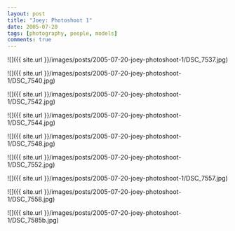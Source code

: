 ```yaml
---
layout: post
title: "Joey: Photoshoot 1"
date: 2005-07-20
tags: [photography, people, models]
comments: true
---
```

![]({{ site.url }}/images/posts/2005-07-20-joey-photoshoot-1/DSC_7537.jpg)

![]({{ site.url }}/images/posts/2005-07-20-joey-photoshoot-1/DSC_7540.jpg)

![]({{ site.url }}/images/posts/2005-07-20-joey-photoshoot-1/DSC_7542.jpg)

![]({{ site.url }}/images/posts/2005-07-20-joey-photoshoot-1/DSC_7544.jpg)

![]({{ site.url }}/images/posts/2005-07-20-joey-photoshoot-1/DSC_7548.jpg)

![]({{ site.url }}/images/posts/2005-07-20-joey-photoshoot-1/DSC_7552.jpg)

![]({{ site.url }}/images/posts/2005-07-20-joey-photoshoot-1/DSC_7557.jpg)

![]({{ site.url }}/images/posts/2005-07-20-joey-photoshoot-1/DSC_7558.jpg)

![]({{ site.url }}/images/posts/2005-07-20-joey-photoshoot-1/DSC_7585b.jpg)
